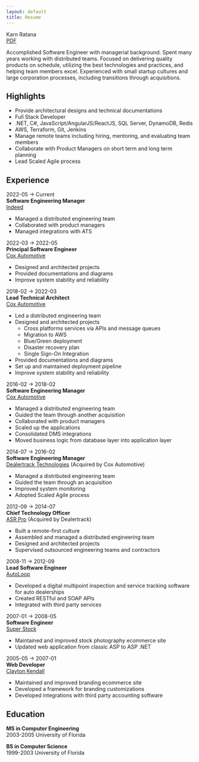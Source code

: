 ```yaml
---
layout: default
title: Resume
---
```


Karn Ratana  
[PDF](../assets/resume.pdf)  


Accomplished Software Engineer with managerial background.   Spent many years working with distributed teams.  Focused on delivering quality products on schedule, utilizing the best technologies and practices, and helping team members excel.  Experienced with small startup cultures and large corporation processes, including transitions through acquisitions.


## Highlights
- Provide architectural designs and technical documentations 
- Full Stack Developer
- .NET, C#, JavaScript/AngularJS/ReactJS, SQL Server, DynamoDB, Redis
- AWS, Terraform, Git, Jenkins 
- Manage remote teams including hiring, mentoring, and evaluating team members
- Collaborate with Product Managers on short term and long term planning
- Lead Scaled Agile process


## Experience
2022-05 → Current  
**Software Engineering Manager**  
[Indeed](https://www.indeed.com/)  
- Managed a distributed engineering team 
- Collaborated with product managers
- Managed integrations with ATS

2022-03 → 2022-05  
**Principal Software Engineer**  
[Cox Automotive](https://www.coxautoinc.com/)  
- Designed and architected projects
- Provided documentations and diagrams
- Improve system stability and reliability

2018-02 → 2022-03  
**Lead Technical Architect**  
[Cox Automotive](https://www.coxautoinc.com/)  
- Led a distributed engineering team
- Designed and architected projects
    - Cross platforms services via APIs and message queues
    - Migration to AWS
    - Blue/Green deployment
    - Disaster recovery plan
    - Single Sign-On Integration
- Provided documentations and diagrams
- Set up and maintained deployment pipeline
- Improve system stability and reliability
   
2016-02 → 2018-02  
**Software Engineering Manager**  
[Cox Automotive](https://www.coxautoinc.com/)  
- Managed a distributed engineering team
- Guided the team through another acquisition 
- Collaborated with product managers
- Scaled up the applications
- Consolidated DMS integrations 
- Moved business logic from database layer into application layer

2014-07 → 2016-02  
**Software Engineering Manager**  
[Dealertrack Technologies](https://www.dealertrack.com) (Acquired by Cox Automotive)
- Managed a distributed engineering team 
- Guided the team through an acquisition 
- Improved system monitoring
- Adopted Scaled Agile process

2012-09 → 2014-07  
**Chief Technology Officer**  
[ASR Pro](https://www.asrpro.com) (Acquired by Dealertrack)  
- Built a remote-first culture
- Assembled and managed a distributed engineering team
- Designed and architected projects
- Supervised outsourced engineering teams and contractors

2008-11 → 2012-09  
**Lead Software Engineer**  
[AutoLoop](https://www.autoloop.com)  
- Developed a digital multipoint inspection and service tracking software for auto dealerships
- Created RESTful and SOAP APIs
- Integrated with third party services

2007-01 → 2008-05  
**Software Engineer**  
[Super Stock](https://www.superstock.com)  
- Maintained and improved stock photography ecommerce site
- Updated web application from classic ASP to ASP .NET

2005-05 → 2007-01  
**Web Developer**  
[Clayton Kendall](https://www.claytonkendall.com)
- Maintained and improved branding ecommerce site 
- Developed a framework for branding customizations
- Developed integrations with third party accounting software


## Education
**MS in Computer Engineering**  
2003-2005 University of Florida 

**BS in Computer Science**  
1999-2003 University of Florida 

